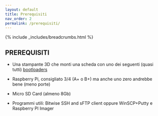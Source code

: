 ```yaml
---
layout: default
title: Prerequisiti
nav_order: 2
permalink: /prerequisiti/
---
```


{% include _includes/breadcrumbs.html %}

## PREREQUISITI

* Una stampante 3D che monti una scheda con uno dei seguenti (quasi tutti) [bootloaders](https://github.com/KevinOConnor/klipper/blob/master/docs/Bootloaders.md)

* Raspberry Pi, consigliato 3/4 (A+ o B+) ma anche uno zero andrebbe bene (meno porte)

* Micro SD Card (almeno 8Gb)

* Programmi utili: Bitwise SSH and sFTP client oppure WinSCP+Putty e Raspberry PI Imager
